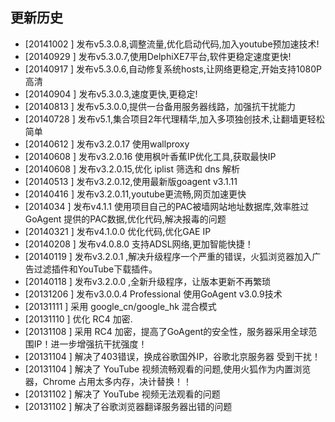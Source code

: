 ## 更新历史 ##

  * [20141002 ] 发布v5.3.0.8,调整流量,优化启动代码,加入youtube预加速技术!
  * [20140929 ] 发布v5.3.0.7,使用DelphiXE7平台,软件更稳定速度更快!
  * [20140917 ] 发布v5.3.0.6,自动修复系统hosts,让网络更稳定,开始支持1080P 高清
  * [20140904 ] 发布v5.3.0.3,速度更快,更稳定!
  * [20140813 ] 发布v5.3.0.0,提供一台备用服务器线路，加强抗干扰能力
  * [20140728 ] 发布v5.1,集合项目2年代理精华,加入多项独创技术,让翻墙更轻松简单
  * [20140612 ] 发布v3.2.0.17 使用wallproxy
  * [20140608 ] 发布v3.2.0.16 使用枫叶香蕉IP优化工具,获取最快IP
  * [20140608 ] 发布v3.2.0.15,优化 iplist 筛选和 dns 解析
  * [20140513 ] 发布v3.2.0.12,使用最新版goagent v3.1.11
  * [20140416 ] 发布v3.2.0.11,youtube更流畅,网页加速更快
  * [2014034 ] 发布v4.1.1 使用项目自己的PAC被墙网站地址数据库,效率胜过GoAgent 提供的PAC数据,优化代码,解决报毒的问题
  * [20140321 ] 发布v4.1.0.0 优化代码,优化GAE IP
  * [20140208 ] 发布v4.0.8.0 支持ADSL网络,更加智能快捷！
  * [20140119 ] 发布v3.2.0.1 ,解决升级程序一个严重的错误，火狐浏览器加入广告过滤插件和YouTube下载插件。
  * [20140118 ] 发布v3.2.0.0 ,全新升级程序，让版本更新不再繁琐
  * [20131206 ] 发布v3.0.0.4 Professional 使用GoAgent v3.0.9技术
  * [20131111 ] 采用 google\_cn/google\_hk 混合模式
  * [20131110 ] 优化 RC4 加密.
  * [20131108 ] 采用 RC4 加密，提高了GoAgent的安全性，服务器采用全球范围IP！进一步增强抗干扰强度！
  * [20131104 ] 解决了403错误，换成谷歌国外IP，谷歌北京服务器 受到干扰！
  * [20131104 ] 解决了 YouTube 视频流畅观看的问题,使用火狐作为内置浏览器，Chrome 占用太多内存，决计替换！！
  * [20131102 ] 解决了 YouTube 视频无法观看的问题
  * [20131102 ] 解决了谷歌浏览器翻译服务器出错的问题